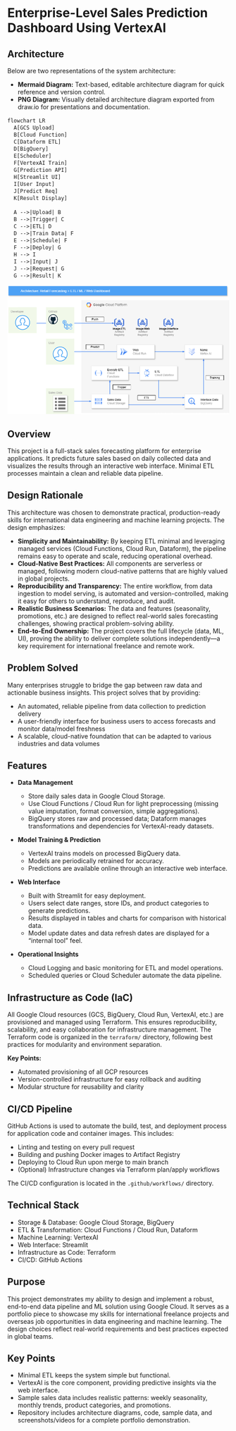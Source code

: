 # Enterprise-Level Sales Prediction Dashboard Using VertexAI

## Architecture

Below are two representations of the system architecture:

- **Mermaid Diagram:** Text-based, editable architecture diagram for quick reference and version control.
- **PNG Diagram:** Visually detailed architecture diagram exported from draw.io for presentations and documentation.

```mermaid
flowchart LR
  A[GCS Upload]
  B[Cloud Function]
  C[Dataform ETL]
  D[BigQuery]
  E[Scheduler]
  F[VertexAI Train]
  G[Prediction API]
  H[Streamlit UI]
  I[User Input]
  J[Predict Req]
  K[Result Display]

  A -->|Upload| B
  B -->|Trigger| C
  C -->|ETL| D
  D -->|Train Data| F
  E -->|Schedule| F
  F -->|Deploy| G
  H --> I
  I -->|Input| J
  J -->|Request| G
  G -->|Result| K
```

![Architecture Diagram (PNG)](img/Architecture.drawio.png)

## Overview

This project is a full-stack sales forecasting platform for enterprise applications. It predicts future sales based on daily collected data and visualizes the results through an interactive web interface. Minimal ETL processes maintain a clean and reliable data pipeline.

## Design Rationale

This architecture was chosen to demonstrate practical, production-ready skills for international data engineering and machine learning projects. The design emphasizes:

- **Simplicity and Maintainability:** By keeping ETL minimal and leveraging managed services (Cloud Functions, Cloud Run, Dataform), the pipeline remains easy to operate and scale, reducing operational overhead.
- **Cloud-Native Best Practices:** All components are serverless or managed, following modern cloud-native patterns that are highly valued in global projects.
- **Reproducibility and Transparency:** The entire workflow, from data ingestion to model serving, is automated and version-controlled, making it easy for others to understand, reproduce, and audit.
- **Realistic Business Scenarios:** The data and features (seasonality, promotions, etc.) are designed to reflect real-world sales forecasting challenges, showing practical problem-solving ability.
- **End-to-End Ownership:** The project covers the full lifecycle (data, ML, UI), proving the ability to deliver complete solutions independently—a key requirement for international freelance and remote work.

## Problem Solved

Many enterprises struggle to bridge the gap between raw data and actionable business insights. This project solves that by providing:

- An automated, reliable pipeline from data collection to prediction delivery
- A user-friendly interface for business users to access forecasts and monitor data/model freshness
- A scalable, cloud-native foundation that can be adapted to various industries and data volumes

## Features

- **Data Management**

  - Store daily sales data in Google Cloud Storage.
  - Use Cloud Functions / Cloud Run for light preprocessing (missing value imputation, format conversion, simple aggregations).
  - BigQuery stores raw and processed data; Dataform manages transformations and dependencies for VertexAI-ready datasets.

- **Model Training & Prediction**

  - VertexAI trains models on processed BigQuery data.
  - Models are periodically retrained for accuracy.
  - Predictions are available online through an interactive web interface.

- **Web Interface**

  - Built with Streamlit for easy deployment.
  - Users select date ranges, store IDs, and product categories to generate predictions.
  - Results displayed in tables and charts for comparison with historical data.
  - Model update dates and data refresh dates are displayed for a “internal tool” feel.

- **Operational Insights**
  - Cloud Logging and basic monitoring for ETL and model operations.
  - Scheduled queries or Cloud Scheduler automate the data pipeline.

## Infrastructure as Code (IaC)

All Google Cloud resources (GCS, BigQuery, Cloud Run, VertexAI, etc.) are provisioned and managed using Terraform. This ensures reproducibility, scalability, and easy collaboration for infrastructure management. The Terraform code is organized in the `terraform/` directory, following best practices for modularity and environment separation.

**Key Points:**

- Automated provisioning of all GCP resources
- Version-controlled infrastructure for easy rollback and auditing
- Modular structure for reusability and clarity

## CI/CD Pipeline

GitHub Actions is used to automate the build, test, and deployment process for application code and container images. This includes:

- Linting and testing on every pull request
- Building and pushing Docker images to Artifact Registry
- Deploying to Cloud Run upon merge to main branch
- (Optional) Infrastructure changes via Terraform plan/apply workflows

The CI/CD configuration is located in the `.github/workflows/` directory.

## Technical Stack

- Storage & Database: Google Cloud Storage, BigQuery
- ETL & Transformation: Cloud Functions / Cloud Run, Dataform
- Machine Learning: VertexAI
- Web Interface: Streamlit
- Infrastructure as Code: Terraform
- CI/CD: GitHub Actions

## Purpose

This project demonstrates my ability to design and implement a robust, end-to-end data pipeline and ML solution using Google Cloud. It serves as a portfolio piece to showcase my skills for international freelance projects and overseas job opportunities in data engineering and machine learning. The design choices reflect real-world requirements and best practices expected in global teams.

## Key Points

- Minimal ETL keeps the system simple but functional.
- VertexAI is the core component, providing predictive insights via the web interface.
- Sample sales data includes realistic patterns: weekly seasonality, monthly trends, product categories, and promotions.
- Repository includes architecture diagrams, code, sample data, and screenshots/videos for a complete portfolio demonstration.
